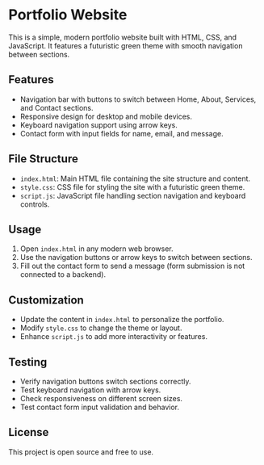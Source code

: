 # Portfolio Website

This is a simple, modern portfolio website built with HTML, CSS, and JavaScript. It features a futuristic green theme with smooth navigation between sections.

## Features

- Navigation bar with buttons to switch between Home, About, Services, and Contact sections.
- Responsive design for desktop and mobile devices.
- Keyboard navigation support using arrow keys.
- Contact form with input fields for name, email, and message.

## File Structure

- `index.html`: Main HTML file containing the site structure and content.
- `style.css`: CSS file for styling the site with a futuristic green theme.
- `script.js`: JavaScript file handling section navigation and keyboard controls.

## Usage

1. Open `index.html` in any modern web browser.
2. Use the navigation buttons or arrow keys to switch between sections.
3. Fill out the contact form to send a message (form submission is not connected to a backend).

## Customization

- Update the content in `index.html` to personalize the portfolio.
- Modify `style.css` to change the theme or layout.
- Enhance `script.js` to add more interactivity or features.

## Testing

- Verify navigation buttons switch sections correctly.
- Test keyboard navigation with arrow keys.
- Check responsiveness on different screen sizes.
- Test contact form input validation and behavior.

## License

This project is open source and free to use.
